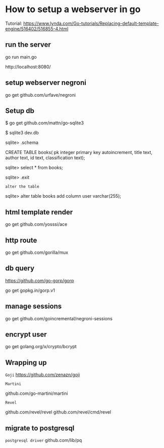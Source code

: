 # How to setup a webserver in go

Tutorial: https://www.lynda.com/Go-tutorials/Replacing-default-template-engine/516402/516855-4.html

## run the server

go run main.go

http://localhost:8080/

## setup webserver negroni

go get github.com/urfave/negroni

## Setup db

$ go get github.com/mattn/go-sqlite3

$ sqlite3 dev.db

sqlite> .schema

CREATE TABLE books(
pk integer primary key autoincrement,
title text,
author text,
id text,
classification text);

sqlite> select * from books;

sqlite> .exit

`alter the table`

sqlite> alter table books add column user varchar(255); 



## html template render

go get github.com/yosssi/ace

## http route

go get github.com/gorilla/mux

## db query

https://github.com/go-gorp/gorp

go get gopkg.in/gorp.v1

## manage sessions

go get github.com/goincremental/negroni-sessions

## encrypt user

go get golang.org/x/crypto/bcrypt


## Wrapping up

`Goji`
https://github.com/zenazn/goji


`Martini`

github.com/go-martini/martini


`Revel`

github.com/revel/revel
github.com/revel/cmd/revel

## migrate to postgresql

`postgresql driver`
github.com/lib/pq